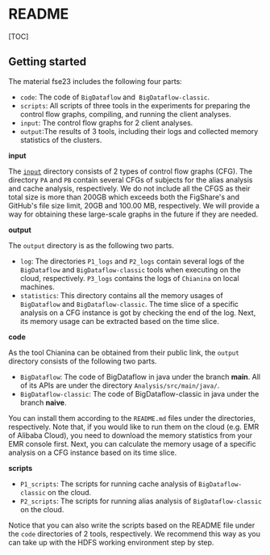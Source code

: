 # README

[TOC]

## Getting started

The material fse23 includes the following four parts:

- `code`: The code of `BigDataflow` and` BigDataflow-classic`.
- `scripts`: All scripts of three tools in the experiments for preparing the control flow graphs, compiling, and running the client analyses.
- `input`: The control flow graphs for 2 client analyses.
- `output`:The results of 3 tools, including their logs and collected memory statistics of the clusters.


**input**

The [`input`](https://figshare.com/articles/dataset/material_fse23_zip/21971945/3) directory consists of 2 types of control flow graphs (CFG). The directory `PA`  and `PB` contain several CFGs of subjects for the alias analysis and cache analysis, respectively. We do not include all the CFGS as their total size is more than 200GB which exceeds both the FigShare's and GitHub's file size limit, 20GB and 100.00 MB, respectively. We will provide a way for obtaining these large-scale graphs in the future if they are needed.



**output**

The `output` directory is as the following two parts.

- `log`: The directories `P1_logs`  and `P2_logs` contain several logs of the `BigDataflow` and `BigDataflow-classic` tools when executing on the cloud, respectively. `P3_logs` contains the logs of `Chianina` on local machines.
- `statistics`: This directory contains all the memory usages of  `BigDataflow` and `BigDataflow-classic`. The time slice of a specific analysis on a CFG instance is got by checking the end of the log. Next, its memory usage can be extracted based on the time slice.

**code**

As the tool Chianina can be obtained from their public link, the `output` directory consists of the following two parts.

- `BigDataflow`: The code of BigDataflow in java under the branch **main**. All of its APIs are under the directory `Analysis/src/main/java/`.
- `BigDataflow-classic`: The code of  BigDataflow-classic in java under the branch **naive**. 

You can install them according to the `README.md` files under the directories, respectively. Note that, if you would like to run them on the cloud (e.g. EMR of Alibaba Cloud), you need to download the memory statistics from your EMR console first. Next, you can calculate the memory usage of a specific analysis on a CFG instance based on its time slice.

**scripts**

- `P1_scripts`: The scripts for running cache analysis of `BigDataflow-classic` on the cloud.
- `P2_scripts`: The scripts for running alias analysis of `BigDataflow-classic` on the cloud.

Notice that you can also write the scripts based on the README file under the `code` directories of 2 tools, respectively. We recommend this way as you can take up with the HDFS working environment step by step.
